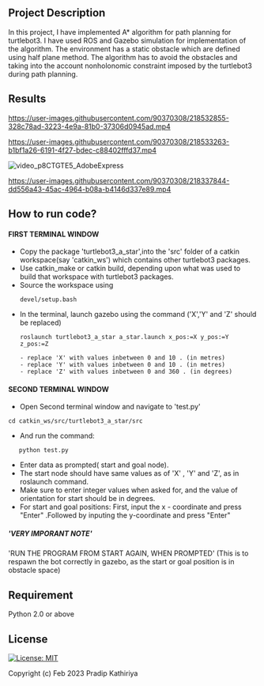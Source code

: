 ## Project Description
In this project, I have implemented A\* algorithm for path planning for turtlebot3. I have used ROS and Gazebo simulation for implementation of the algorithm.
The environment has a static obstacle which are defined using half plane method. The algorithm has to avoid the obstacles and taking into the account nonholonomic
constraint imposed by the turtlebot3 during path planning.

## Results



https://user-images.githubusercontent.com/90370308/218532855-328c78ad-3223-4e9a-81b0-37306d0945ad.mp4



https://user-images.githubusercontent.com/90370308/218533263-b1bf1a26-6191-4f27-bdec-c88402fffd37.mp4



![video_p8CTGTE5_AdobeExpress](https://user-images.githubusercontent.com/90370308/218337812-6fed1626-86c6-47c4-9a4a-fa345f80ee43.gif)



https://user-images.githubusercontent.com/90370308/218337844-dd556a43-45ac-4964-b08a-b4146d337e89.mp4




## How to run code?

#### FIRST TERMINAL WINDOW
- Copy the package 'turtlebot3_a_star',into the 'src' folder of a catkin workspace(say 'catkin_ws') which contains other turtlebot3 packages. 
- Use catkin_make or catkin build, depending upon what was used to build that workspace with turtlebot3 packages.
- Source the workspace using
  ```
  devel/setup.bash
  ```

* In the terminal, launch gazebo using the command ('X','Y' and 'Z' should be replaced)
  ```
  roslaunch turtlebot3_a_star a_star.launch x_pos:=X y_pos:=Y z_pos:=Z
  ```
      - replace 'X' with values inbetween 0 and 10 . (in metres) 
      - replace 'Y' with values inbetween 0 and 10 . (in metres)       
      - replace 'Z' with values inbetween 0 and 360 . (in degrees)

#### SECOND TERMINAL WINDOW      
-  Open Second terminal window and navigate to 'test.py' 
  ```
  cd catkin_ws/src/turtlebot3_a_star/src 
  ```
- And run the command:
```
   python test.py   
 ```
   
-  Enter data as prompted( start and goal node).
- The start node should have same values as of 'X' , 'Y' and 'Z', as in roslaunch command. 
- Make sure to enter integer values when asked for, and the value of orientation for start should be in degrees.
- For start and goal positions:
        First, input the x - coordinate and press "Enter" .Followed by inputing the y-coordinate and press "Enter"  
##### 'VERY IMPORANT NOTE' ########     
'RUN THE PROGRAM FROM START AGAIN, WHEN PROMPTED' (This is to respawn the bot correctly in gazebo, as the start or goal position is in obstacle space) 

## Requirement
Python 2.0 or above

## License

 [![License: MIT](https://img.shields.io/badge/License-MIT-yellow.svg)](https://opensource.org/licenses/MIT)

Copyright (c) Feb 2023 Pradip Kathiriya
